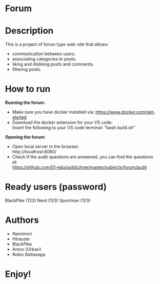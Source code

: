 # Forum

# Description
This is a project of forum type web-site that allows:
 - communication between users.
 - associating categories to posts.
 - liking and disliking posts and comments.
 - filtering posts.

# How to run
**Running the forum:** <br>
- Make sure you have docker installed via:
https://www.docker.com/get-started <br>
- Download the docker extension for your VS code. <br>
Insert the following to your VS code terminal:
"bash build.sh" <br>

**Opening the forum:** <br>
- Open local server in the browser. <br>
http://localhost:8080/ <br>
- Check if the audit questions are answered, you can find the questions at: <br>
https://github.com/01-edu/public/tree/master/subjects/forum/audit

# Ready users (password)
BlackPike (123)
Nerd (123)
Sportman (123)

# Authors
 * Namimori 
 * Htrauzer
 * BlackPike 
 * Anton (Urban)
 * Robin Rattasepp

# Enjoy!